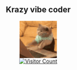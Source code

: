 <h2 align="center">
Krazy vibe coder 
</h2>

  <div align="center">
 
<img align="center" src="cat-typing.gif" width="100" />
  </div>

  <div align="center">
    <a href="https://hits.sh/github.com/hikusama/hikusama/" target="_blank">
      <img 
        src="https://hits.sh/github.com/hikusama/hikusama.svg?style=flat-square&label=Visitors&color=00cc88&labelColor=222222" 
        alt="Visitor Count" />
    </a>
  </div>


